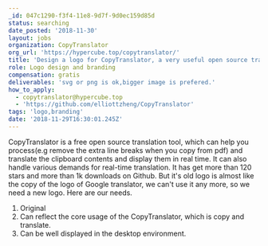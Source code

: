 ```yaml
---
_id: 047c1290-f3f4-11e8-9d7f-9d0ec159d85d
status: searching
date_posted: '2018-11-30'
layout: jobs
organization: CopyTranslator
org_url: 'https://hypercube.top/copytranslator/'
title: 'Design a logo for CopyTranslator, a very useful open source translation tool.'
role: Logo design and branding
compensation: gratis
deliverables: 'svg or png is ok,bigger image is prefered.'
how_to_apply:
  - copytranslator@hypercube.top
  - 'https://github.com/elliottzheng/CopyTranslator'
tags: 'logo,branding'
date: '2018-11-29T16:30:01.245Z'
---
```

CopyTranslator is a free open source translation tool, which can help you process(e.g remove the extra line breaks when you copy from pdf) and translate the clipboard contents and display them in real time. It can also handle various demands for real-time translation. It has get more than 120 stars and more than 1k downloads on Github. 
But it's old logo is almost like the copy of the logo of Google translator, we can't use it any more, so we need a new logo. Here are our needs.
1. Original
2. Can reflect the core usage of the CopyTranslator, which is copy and translate.
3. Can be well displayed in the desktop environment.
